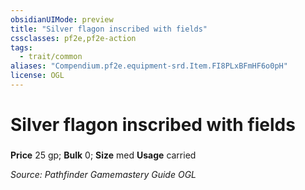 ```yaml
---
obsidianUIMode: preview
title: "Silver flagon inscribed with fields"
cssclasses: pf2e,pf2e-action
tags:
  - trait/common
aliases: "Compendium.pf2e.equipment-srd.Item.FI8PLxBFmHF6o0pH"
license: OGL
---
```

# Silver flagon inscribed with fields

### 


**Price** 25 gp; 
**Bulk** 0; **Size** med
**Usage** carried



*Source: Pathfinder Gamemastery Guide*
*OGL*